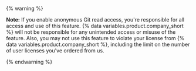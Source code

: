 {% warning %}

**Note:** If you enable anonymous Git read access, you're responsible for all access and use of this feature. {% data variables.product.company_short %} will not be responsible for any unintended access or misuse of the feature. Also, you may not use this feature to violate your license from {% data variables.product.company_short %}, including the limit on the number of user licenses you've ordered from us.

{% endwarning %}
